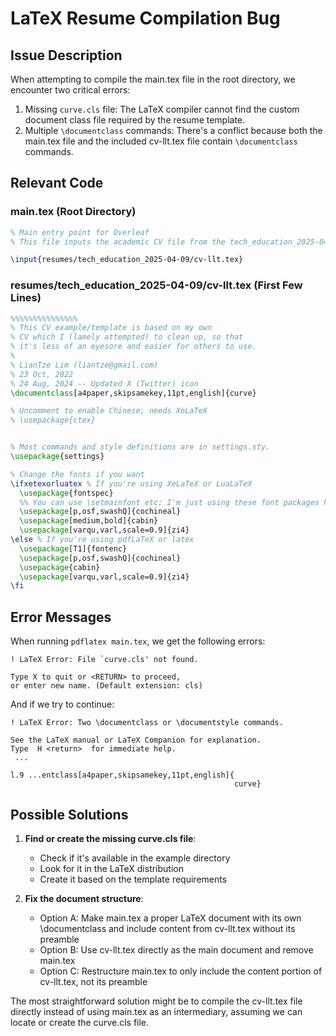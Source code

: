 # LaTeX Resume Compilation Bug

## Issue Description

When attempting to compile the main.tex file in the root directory, we encounter two critical errors:

1. Missing `curve.cls` file: The LaTeX compiler cannot find the custom document class file required by the resume template.
2. Multiple `\documentclass` commands: There's a conflict because both the main.tex file and the included cv-llt.tex file contain `\documentclass` commands.

## Relevant Code

### main.tex (Root Directory)
```latex
% Main entry point for Overleaf
% This file inputs the academic CV file from the tech_education_2025-04-09 directory

\input{resumes/tech_education_2025-04-09/cv-llt.tex}
```

### resumes/tech_education_2025-04-09/cv-llt.tex (First Few Lines)
```latex
%%%%%%%%%%%%%%%
% This CV example/template is based on my own
% CV which I (lamely attempted) to clean up, so that
% it's less of an eyesore and easier for others to use.
%
% LianTze Lim (liantze@gmail.com)
% 23 Oct, 2022
% 24 Aug, 2024 -- Updated X (Twitter) icon
\documentclass[a4paper,skipsamekey,11pt,english]{curve}

% Uncomment to enable Chinese; needs XeLaTeX
% \usepackage{ctex}


% Most commands and style definitions are in settings.sty.
\usepackage{settings}

% Change the fonts if you want
\ifxetexorluatex % If you're using XeLaTeX or LuaLaTeX
  \usepackage{fontspec} 
  %% You can use \setmainfont etc; I'm just using these font packages here because they provide OpenType fonts for use by XeLaTeX/LuaLaTeX anyway
  \usepackage[p,osf,swashQ]{cochineal}
  \usepackage[medium,bold]{cabin}
  \usepackage[varqu,varl,scale=0.9]{zi4}
\else % If you're using pdfLaTeX or latex
  \usepackage[T1]{fontenc}
  \usepackage[p,osf,swashQ]{cochineal}
  \usepackage{cabin}
  \usepackage[varqu,varl,scale=0.9]{zi4}
\fi
```

## Error Messages

When running `pdflatex main.tex`, we get the following errors:

```
! LaTeX Error: File `curve.cls' not found.

Type X to quit or <RETURN> to proceed,
or enter new name. (Default extension: cls)
```

And if we try to continue:

```
! LaTeX Error: Two \documentclass or \documentstyle commands.

See the LaTeX manual or LaTeX Companion for explanation.
Type  H <return>  for immediate help.
 ...                                              
                                                  
l.9 ...entclass[a4paper,skipsamekey,11pt,english]{
                                                  curve}
```

## Possible Solutions

1. **Find or create the missing curve.cls file**:
   - Check if it's available in the example directory
   - Look for it in the LaTeX distribution
   - Create it based on the template requirements

2. **Fix the document structure**:
   - Option A: Make main.tex a proper LaTeX document with its own \documentclass and include content from cv-llt.tex without its preamble
   - Option B: Use cv-llt.tex directly as the main document and remove main.tex
   - Option C: Restructure main.tex to only include the content portion of cv-llt.tex, not its preamble

The most straightforward solution might be to compile the cv-llt.tex file directly instead of using main.tex as an intermediary, assuming we can locate or create the curve.cls file.
